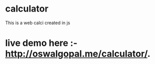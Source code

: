 # calculator


This is a web calci created in js 



# live demo here :- http://oswalgopal.me/calculator/.
